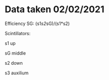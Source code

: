# Data taken 02/02/2021

Efficiency SG:	(s1*s2*sG)/(s1*s2)

Scintillators:

s1 up

sG middle

s2 down

s3 auxilium
